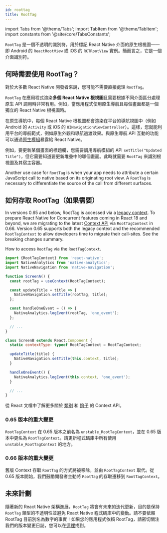 ```yaml
---
id: roottag
title: RootTag
---
```


import Tabs from '@theme/Tabs'; import TabItem from '@theme/TabItem'; import constants from '@site/core/TabsConstants';

`RootTag` 是一個不透明的識別符，用於標記 React Native 介面的原生根視圖——即 Android 的 `ReactRootView` 或 iOS 的 `RCTRootView` 實例。簡而言之，它是一個介面識別符。

## 何時需要使用 RootTag？

對於大多數 React Native 開發者來說，您可能不需要直接處理 `RootTag`。

`RootTag` 在應用程式渲染**多個 React Native 根視圖**且需要根據不同介面區分處理原生 API 調用時非常有用。例如，當應用程式使用原生導航且每個畫面都是一個獨立的 React Native 根視圖時。

在原生導航中，每個 React Native 根視圖都會渲染在平台的導航視圖中（例如 Android 的 `Activity` 或 iOS 的 `UINavigationViewController`）。這樣，您就能利用平台的導航範式，例如原生外觀和導航過渡效果。與原生導航 API 互動的功能可以通過[原生模組](https://reactnative.dev/docs/next/native-modules-intro)暴露給 React Native。

例如，要更新某個畫面的標題欄，您需要調用導航模組的 API `setTitle("Updated Title")`，但它需要知道要更新堆疊中的哪個畫面。此時就需要 `RootTag` 來識別根視圖及其宿主容器。

Another use case for `RootTag` is when your app needs to attribute a certain JavaScript call to native based on its originating root view. A `RootTag` is necessary to differentiate the source of the call from different surfaces.

## 如何存取 RootTag（如果需要）

In versions 0.65 and below, RootTag is accessed via a [legacy context](https://github.com/facebook/react-native/blob/v0.64.1/Libraries/ReactNative/AppContainer.js#L56). To prepare React Native for Concurrent features coming in React 18 and beyond, we are migrating to the latest [Context API](https://reactjs.org/docs/context.html#api) via `RootTagContext` in 0.66. Version 0.65 supports both the legacy context and the recommended `RootTagContext` to allow developers time to migrate their call-sites. See the breaking changes summary.

How to access `RootTag` via the `RootTagContext`.

```js
import {RootTagContext} from 'react-native';
import NativeAnalytics from 'native-analytics';
import NativeNavigation from 'native-navigation';

function ScreenA() {
  const rootTag = useContext(RootTagContext);

  const updateTitle = title => {
    NativeNavigation.setTitle(rootTag, title);
  };

  const handleOneEvent = () => {
    NativeAnalytics.logEvent(rootTag, 'one_event');
  };

  // ...
}

class ScreenB extends React.Component {
  static contextType: typeof RootTagContext = RootTagContext;

  updateTitle(title) {
    NativeNavigation.setTitle(this.context, title);
  }

  handleOneEvent() {
    NativeAnalytics.logEvent(this.context, 'one_event');
  }

  // ...
}
```

從 React 文檔中了解更多關於 [類別](https://reactjs.org/docs/context.html#classcontexttype) 和 [鉤子](https://reactjs.org/docs/hooks-reference.html#usecontext) 的 Context API。

### 0.65 版本的重大變更

`RootTagContext` 在 0.65 版本之前名為 `unstable_RootTagContext`，並在 0.65 版本中更名為 `RootTagContext`。請更新程式碼庫中所有使用 `unstable_RootTagContext` 的地方。

### 0.66 版本的重大變更

舊版 Context 存取 `RootTag` 的方式將被移除，並由 `RootTagContext` 取代。從 0.65 版本開始，我們鼓勵開發者主動將 `RootTag` 的存取遷移到 `RootTagContext`。

## 未來計劃

隨著新的 React Native 架構進展，`RootTag` 將會有未來的迭代更新，目的是保持 `RootTag` 類型的不透明性並避免 React Native 程式碼庫中的變動。請不要依賴 RootTag 目前別名為數字的事實！如果您的應用程式依賴 RootTag，請密切關注我們的版本變更日誌，您可以在[這裡](https://github.com/facebook/react-native/blob/main/CHANGELOG.md)找到。